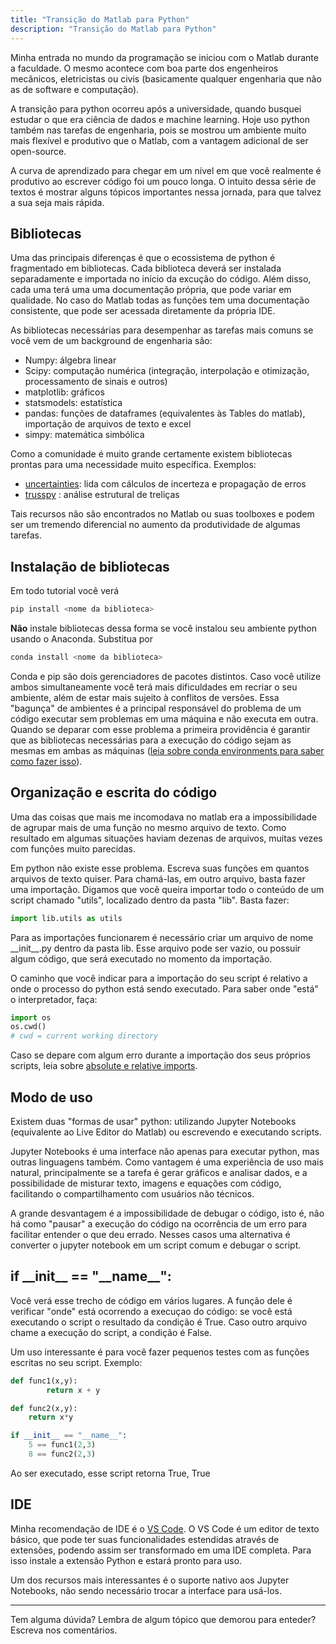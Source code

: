 ```yaml
---
title: "Transição do Matlab para Python"
description: "Transição do Matlab para Python"
---
```


Minha entrada no mundo da programação se iniciou com o Matlab durante a faculdade. O mesmo acontece com boa parte dos engenheiros mecânicos, eletricistas ou civis (basicamente qualquer engenharia que não as de software e computação).

A transição para python ocorreu após a universidade, quando busquei estudar o que era ciência de dados e machine learning. Hoje uso python também nas tarefas de engenharia, pois se mostrou um ambiente muito mais flexível e produtivo que o Matlab, com a vantagem adicional de ser open-source.

A curva de aprendizado para chegar em um nível em que você realmente é produtivo ao escrever código foi um pouco longa. O intuito dessa série de textos é mostrar alguns tópicos importantes nessa jornada, para que talvez a sua seja mais rápida.

## Bibliotecas

Uma das principais diferenças é que o ecossistema de python é fragmentado em bibliotecas. Cada biblioteca deverá ser instalada separadamente e importada no início da excução do código. Além disso, cada uma terá uma uma documentação própria, que pode variar em qualidade. No caso do Matlab todas as funções tem uma documentação consistente, que pode ser acessada diretamente da própria IDE.

As bibliotecas necessárias para desempenhar as tarefas mais comuns se você vem de um background de engenharia são:

- Numpy: álgebra linear
- Scipy: computação numérica (integração, interpolação e otimização, processamento de sinais e outros)
- matplotlib: gráficos
- statsmodels: estatística
- pandas: funções de dataframes (equivalentes às Tables do matlab), importação de arquivos de texto e excel
- simpy: matemática simbólica

Como a comunidade é muito grande certamente existem bibliotecas prontas para uma necessidade muito específica. Exemplos:

- [uncertainties](https://pythonhosted.org/uncertainties/): lida com cálculos de incerteza e propagação de erros
- [trusspy](https://github.com/adtzlr/trusspy) : análise estrutural de treliças

Tais recursos não são encontrados no Matlab ou suas toolboxes e podem ser um tremendo diferencial no aumento da produtividade de algumas tarefas.

## Instalação de bibliotecas

Em todo tutorial você verá 

```bash
pip install <nome da biblioteca>
```

**Não** instale bibliotecas dessa forma se você instalou seu ambiente python usando o Anaconda. Substitua por

```bash
conda install <nome da biblioteca>
```

Conda e pip são dois gerenciadores de pacotes distintos. Caso você utilize ambos simultaneamente você terá mais dificuldades em recriar o seu ambiente, além de estar mais sujeito à conflitos de versões. Essa "bagunça" de ambientes é a principal responsável do problema de um código executar sem problemas em uma máquina e não executa em outra. Quando se deparar com esse problema a primeira providência é garantir que as bibliotecas necessárias para a execução do código sejam as mesmas em ambas as máquinas ([leia sobre conda environments para saber como fazer isso](https://docs.conda.io/projects/conda/en/latest/user-guide/tasks/manage-environments.html#restoring-an-environment)).

## Organização e escrita do código

Uma das coisas que mais me incomodava no matlab era a impossibilidade de agrupar mais de uma função no mesmo arquivo de texto. Como resultado em algumas situações haviam dezenas de arquivos, muitas vezes com funções muito parecidas.

Em python não existe esse problema. Escreva suas funções em quantos arquivos de texto quiser. Para chamá-las, em outro arquivo, basta fazer uma importação. Digamos que você queira importar todo o conteúdo de um script chamado "utils", localizado dentro da pasta "lib". Basta fazer:

```python
import lib.utils as utils
```

Para as importações funcionarem é necessário criar um arquivo de nome \_\_init\_\_.py dentro da pasta lib. Esse arquivo pode ser vazio, ou possuir algum código, que será executado no momento da importação.

O caminho que você indicar para a importação do seu script é relativo a onde o processo do python está sendo executado. Para saber onde "está" o interpretador, faça:

```python
import os
os.cwd()
# cwd = current working directory
```

Caso se depare com algum erro durante a importação dos seus próprios scripts, leia sobre [absolute e relative imports](https://chrisyeh96.github.io/2017/08/08/definitive-guide-python-imports.html).

## Modo de uso

Existem duas "formas de usar" python: utilizando Jupyter Notebooks (equivalente ao Live Editor do Matlab) ou escrevendo e executando scripts.

Jupyter Notebooks é uma interface não apenas para executar python, mas outras linguagens também. Como vantagem é uma experiência de uso mais natural, principalmente se a tarefa é gerar gráficos e analisar dados, e a possibilidade de misturar texto, imagens e equações com código, facilitando o compartilhamento com usuários não técnicos.

A grande desvantagem é a impossibilidade de debugar o código, isto é, não há como "pausar" a execução do código na ocorrência de um erro para facilitar entender o que deu errado. Nesses casos uma alternativa é converter o jupyter notebook em um script comum e debugar o script.

## if \_\_init\_\_ == "\_\_name\_\_":

Você verá esse trecho de código em vários lugares. A função dele é verificar "onde" está ocorrendo a execuçao do código: se você está executando o script o resultado da condição é True. Caso outro arquivo chame a execução do script, a condição é False.

Um uso interessante é para você fazer pequenos testes com as funções escritas no seu script. Exemplo:

```python
def func1(x,y):
		return x + y

def func2(x,y):
	return x*y

if __init__ == "__name__":
	5 == func1(2,3)
	8 == func2(2,3)
```

Ao ser executado, esse script retorna True, True

## IDE

Minha recomendação de IDE é o [VS Code](https://code.visualstudio.com/). O VS Code é um editor de texto básico, que pode ter suas funcionalidades estendidas através de extensões, podendo assim ser transformado em uma IDE completa. Para isso instale a extensão Python e estará pronto para uso. 

Um dos recursos mais interessantes é o suporte nativo aos Jupyter Notebooks, não sendo necessário trocar a interface para usá-los.

---
Tem alguma dúvida? Lembra de algum tópico que demorou para enteder? Escreva nos comentários.